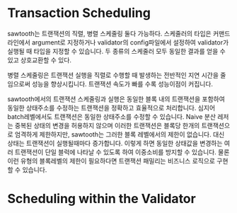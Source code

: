 # Transaction Scheduling

sawtooth는 트랜잭션의 직렬, 병렬 스케줄링 둘다 가능하다. 스케줄러의 타입은 커맨드라인에서 argument로 지정하거나 validator의 config파일에서 설정하여 validator가 실행될 때 타입을 지정할 수 있습니다. 두 종류의 스케줄러 모두 동일한 결과를 얻을 수 있고 상호교환할 수 있다.  

병렬 스케줄링은 트랜잭션 실행을 직렬로 수행할 때 발생하는 전반적인 지연 시간을 줄임으로써 성능을 향상시킵니다. 트랜잭션 속도가 빠를 수록 성능이점이 커집니다.  

sawtooth에서의 트랜잭션 스케줄링과 실행은 동일한 블록 내의 트랜잭션을 포함하여 동일한 상태주소를 수정하는 트랜잭션을 정확하고 효율적으로 처리합니다. 심지어 batch레벨에서도 트랜잭션은 동일한 상태주소를 수정할 수 있습니다. Naive 분산 레저는 중복된 상태의 변경을 허용하지 않으며 이러한 트랜잭션은 블록당 한개의 트랜잭션으로 엄격하게 제한하지만, sawtooth는 그러한 블록 레벨에서의 제한이 없습니다. 대신 상태는 트랜잭션이 실행될때마다 증가합니다. 이렇게 하면 동일한 상태값을 변경하는 여러 트랜잭션이 단일 블럭에 나타날 수 있도록 하여 이중소비를 방지할 수 있습니다. 물론 이런 유형의 블록레벨의 제한이 필요하다면 트랜잭션 패밀리는 비즈니스 로직으로 구현할 수 있습니다.  

# Scheduling within the Validator

